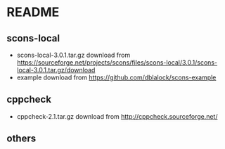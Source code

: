 # README

## scons-local

- scons-local-3.0.1.tar.gz download from https://sourceforge.net/projects/scons/files/scons-local/3.0.1/scons-local-3.0.1.tar.gz/download
- example download from https://github.com/dblalock/scons-example

## cppcheck

- cppcheck-2.1.tar.gz download from http://cppcheck.sourceforge.net/

## others
